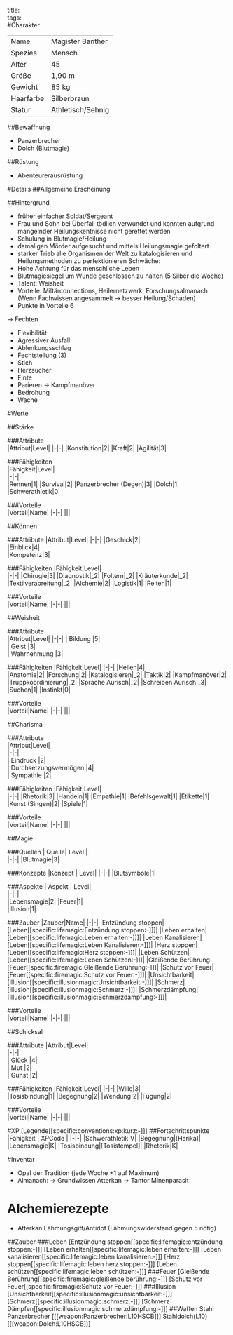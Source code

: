 title:   
tags:   
#Charakter

|||
|-|-|
|Name|Magister Banther| 
|Spezies|Mensch|
|Alter|45|
|Größe|1,90 m|
|Gewicht|85 kg|
|Haarfarbe|Silberbraun|
|Statur|Athletisch/Sehnig|

##Bewaffnung

- Panzerbrecher
- Dolch (Blutmagie)

##Rüstung

- Abenteurerausrüstung


#Details
##Allgemeine Erscheinung  

##Hintergrund
- früher einfacher Soldat/Sergeant
- Frau und Sohn bei Überfall tödlich verwundet und konnten aufgrund mangelnder Heilungskentnisse nicht gerettet werden
- Schulung in Blutmagie/Heilung
- damaligen Mörder aufgesucht und mittels Heilungsmagie gefoltert
- starker Trieb alle Organismen der Welt zu katalogisieren und Heilungsmethoden zu perfektionieren
Schwäche: 
- Hohe Achtung für das menschliche Leben
- Blutmagiesiegel um Wunde geschlossen zu halten (5 Silber die Woche)
- Talent: Weisheit
- Vorteile: Miltärconnections, Heilernetzwerk, Forschungsalmanach (Wenn Fachwissen angesammelt -> besser Heilung/Schaden) 
- Punkte in Vorteile 6


-> Fechten
- Flexibilität 
- Agressiver Ausfall
- Ablenkungsschlag
- Fechtstellung (3)
- Stich
- Herzsucher
- Finte
- Parieren
-> Kampfmanöver
- Bedrohung
- Wache
  


#Werte

##Stärke  

###Attribute  
|Attribut|Level|
|-|-|
|Konstitution|2|
|Kraft|2|
|Agilität|3|

###Fähigkeiten      
|Fähigkeit|Level|  
|-|-|  
|Rennen|1|
|Survival|2|
|Panzerbrecher (Degen)|3|
|Dolch|1|
|Schwerathletik|0|
    
###Vorteile  
|Vorteil|Name|
|-|-|
|||

##Können

###Attribute
|Attribut|Level|
|-|-|
|Geschick|2|  
|Einblick|4|  
|Kompetenz|3|  

###Fähigkeiten
|Fähigkeit|Level|  
|-|-|
|Chirugie|3|
|Diagnostik|_2|
|Foltern|_2|
|Kräuterkunde|_2|  
|Textilverabreitung|_2|
|Alchemie|2| 
|Logistik|1|
|Reiten|1|  

###Vorteile  
|Vorteil|Name|
|-|-|
|||
   

##Weisheit

###Attribute  
|Attribut|Level|
|-|-|
|  Bildung |5|  
|  Geist |3|  
|  Wahrnehmung |3|  

###Fähigkeiten
|Fähigkeit|Level| 
|-|-| 
|Heilen|4|  
|Anatomie|2|
|Forschung|2|
|Katalogisieren|_2|
|Taktik|2|
|Kampfmanöver|2|
|Truppkoordinierung|_2|
|Sprache Aurisch|_2|
|Schreiben Aurisch|_3|
|Suchen|1|
|Instinkt|0|
 
###Vorteile  
|Vorteil|Name|
|-|-|
|||
 
##Charisma

###Attribute  
|Attribut|Level|  
|-|-|  
|  Eindruck |2|  
|  Durchsetzungsvermögen |4|  
|  Sympathie |2|  

###Fähigkeiten
|Fähigkeit|Level|  
|-|-| 
|Rhetorik|3|
|Handeln|1|
|Empathie|1|
|Befehlsgewalt|1|
|Etikette|1|
|Kunst (Singen)|2|
|Spiele|1|

###Vorteile  
|Vorteil|Name|
|-|-|
|||
   
##Magie

###Quellen
| Quelle|  Level |    
|-|-|
|Blutmagie|3|

###Konzepte
|Konzept | Level|
|-|-|
|Blutsymbole|1|

###Aspekte
| Aspekt |  Level|    
|-|-|  
|Lebensmagie|2|
|Feuer|1|  
|Illusion|1|  

###Zauber
|Zauber|Name|
|-|-|
|Entzündung stoppen|[Leben[[specific:lifemagic:Entzündung stoppen:-]]]|
|Leben erhalten|[Leben[[specific:lifemagic:Leben erhalten:-]]]|
|Leben Kanalisieren|[Leben[[specific:lifemagic:Leben Kanalisieren:-]]]|
|Herz stoppen|[Leben[[specific:lifemagic:Herz stoppen:-]]]|
|Leben Schützen|[Leben[[specific:lifemagic:Leben Schützen:-]]]|
|Gleißende Berührung|[Feuer[[specific:firemagic:Gleißende Berührung:-]]]|
|Schutz vor Feuer|[Feuer[[specific:firemagic:Schutz vor Feuer:-]]]|
|Unsichtbarkeit|[Illusion[[specific:illusionmagic:Unsichtbarkeit:-]]]|
|Schmerz|[Illusion[[specific:illusionmagic:Schmerz:-]]]|
|Schmerzdämpfung|[Illusion[[specific:illusionmagic:Schmerzdämpfung:-]]]|



###Vorteile  
|Vorteil|Name|
|-|-|
|||

##Schicksal

###Attribute
|Attribut|Level|  
|-|-|  
|  Glück |4|  
|  Mut |2|  
|  Gunst |2|  

###Fähigkeiten
|Fähigkeit|Level| 
|-|-| 
|Wille|3|  
|Tosisbindung|1|
|Begegnung|2|
|Wendung|2|
|Fügung|2|

###Vorteile  
|Vorteil|Name|
|-|-|
|||
 

#XP
[Legende[[specific:conventions:xp:kurz:-]]]
##Fortschrittspunkte
|Fähigkeit | XPCode |
|-|-|
|Schwerathletik|V|
|Begegnung|[Harika]|
|Lebensmagie|K|
|Tosisbindung|[Tosistempel]|
|Rhetorik|K|

#Inventar  

- Opal der Tradition (jede Woche +1 auf Maximum)
- Almanach:
-> Grundwissen Atterkan
-> Tantor Minenparasit

# Alchemierezepte
- Atterkan Lähmungsgift/Antidot (Lähmungswiderstand gegen 5 nötig)

##Zauber
###Leben
[Entzündung stoppen[[specific:lifemagic:entzündung stoppen:-]]]
[Leben erhalten[[specific:lifemagic:leben erhalten:-]]]
[Leben kanalisieren[[specific:lifemagic:leben kanalisieren:-]]]
[Herz stoppen[[specific:lifemagic:leben herz stoppen:-]]]
[Leben schützen[[specific:lifemagic:leben schützen:-]]]
###Feuer
[Gleißende Berührung[[specific:firemagic:gleißende berührung:-]]]
[Schutz vor Feuer[[specific:firemagic:Schutz vor Feuer:-]]]
###Illusion
[Unsichtbarkeit[[specific:illusionmagic:unsichtbarkeit:-]]]
[Schmerz[[specific:illusionmagic:schmerz:-]]]
[Schmerz Dämpfen[[specific:illusionmagic:schmerzdämpfung:-]]]
##Waffen
Stahl Panzerbrecher
[[[weapon:Panzerbrecher:L10HSCB]]]
Stahldolch(L10)  
[[[weapon:Dolch:L10HSCB]]]

